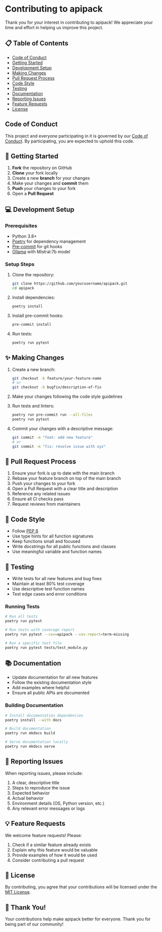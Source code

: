 # Contributing to apipack

Thank you for your interest in contributing to apipack! We appreciate your time and effort in helping us improve this project.

## 📋 Table of Contents

- [Code of Conduct](#code-of-conduct)
- [Getting Started](#-getting-started)
- [Development Setup](#-development-setup)
- [Making Changes](#-making-changes)
- [Pull Request Process](#-pull-request-process)
- [Code Style](#-code-style)
- [Testing](#-testing)
- [Documentation](#-documentation)
- [Reporting Issues](#-reporting-issues)
- [Feature Requests](#-feature-requests)
- [License](#-license)

## Code of Conduct

This project and everyone participating in it is governed by our [Code of Conduct](CODE_OF_CONDUCT.md). By participating, you are expected to uphold this code.

## 🚀 Getting Started

1. **Fork** the repository on GitHub
2. **Clone** your fork locally
3. Create a new **branch** for your changes
4. Make your changes and **commit** them
5. **Push** your changes to your fork
6. Open a **Pull Request**

## 💻 Development Setup

### Prerequisites

- Python 3.8+
- [Poetry](https://python-poetry.org/docs/#installation) for dependency management
- [Pre-commit](https://pre-commit.com/) for git hooks
- [Ollama](https://ollama.ai/) with Mistral:7b model

### Setup Steps

1. Clone the repository:
   ```bash
   git clone https://github.com/yourusername/apipack.git
   cd apipack
   ```

2. Install dependencies:
   ```bash
   poetry install
   ```

3. Install pre-commit hooks:
   ```bash
   pre-commit install
   ```

4. Run tests:
   ```bash
   poetry run pytest
   ```

## ✨ Making Changes

1. Create a new branch:
   ```bash
   git checkout -b feature/your-feature-name
   # or
   git checkout -b bugfix/description-of-fix
   ```

2. Make your changes following the code style guidelines

3. Run tests and linters:
   ```bash
   poetry run pre-commit run --all-files
   poetry run pytest
   ```

4. Commit your changes with a descriptive message:
   ```bash
   git commit -m "feat: add new feature"
   # or
   git commit -m "fix: resolve issue with xyz"
   ```

## 🔄 Pull Request Process

1. Ensure your fork is up to date with the main branch
2. Rebase your feature branch on top of the main branch
3. Push your changes to your fork
4. Open a Pull Request with a clear title and description
5. Reference any related issues
6. Ensure all CI checks pass
7. Request reviews from maintainers

## 🎨 Code Style

- Follow [PEP 8](https://www.python.org/dev/peps/pep-0008/)
- Use type hints for all function signatures
- Keep functions small and focused
- Write docstrings for all public functions and classes
- Use meaningful variable and function names

## 🧪 Testing

- Write tests for all new features and bug fixes
- Maintain at least 80% test coverage
- Use descriptive test function names
- Test edge cases and error conditions

### Running Tests

```bash
# Run all tests
poetry run pytest

# Run tests with coverage report
poetry run pytest --cov=apipack --cov-report=term-missing

# Run a specific test file
poetry run pytest tests/test_module.py
```

## 📚 Documentation

- Update documentation for all new features
- Follow the existing documentation style
- Add examples where helpful
- Ensure all public APIs are documented

### Building Documentation

```bash
# Install documentation dependencies
poetry install --with docs

# Build documentation
poetry run mkdocs build

# Serve documentation locally
poetry run mkdocs serve
```

## 🐛 Reporting Issues

When reporting issues, please include:

1. A clear, descriptive title
2. Steps to reproduce the issue
3. Expected behavior
4. Actual behavior
5. Environment details (OS, Python version, etc.)
6. Any relevant error messages or logs

## 💡 Feature Requests

We welcome feature requests! Please:

1. Check if a similar feature already exists
2. Explain why this feature would be valuable
3. Provide examples of how it would be used
4. Consider contributing a pull request

## 📄 License

By contributing, you agree that your contributions will be licensed under the [MIT License](LICENSE).

## 🙏 Thank You!

Your contributions help make apipack better for everyone. Thank you for being part of our community!
